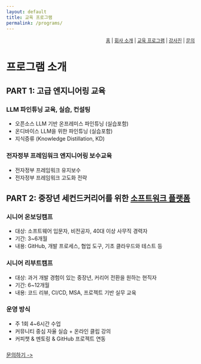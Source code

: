 ```yaml
---
layout: default
title: 교육 프로그램
permalink: /programs/
---
```

<nav style="text-align:right; font-size: 0.9em;">
  <a href="/">홈</a> |
  <a href="/about/">회사 소개</a> |
  <a href="/programs/">교육 프로그램</a> |
  <a href="/teams/">강사진</a> |
  <a href="/contact/">문의</a>
</nav>

# 프로그램 소개
## PART 1: 고급 엔지니어링 교육

### LLM 파인튜닝 교육, 실습, 컨설팅
- 오픈소스 LLM 기반 온프레미스 파인튜닝 (실습포함)
- 온디바이스 LLM을 위한 파인튜닝 (실습포함)
- 지식증류 (Knowledge Distillation, KD)

### 전자정부 프레임워크 엔지니어링 보수교육
- 전자정부 프레임워크 유지보수
- 전자정부 프레임워크 고도화 전략

##
## PART 2: 중장년 세컨드커리어를 위한 [소프트워크 플랫폼](https://2hlearn.com/softwalk/)

### 시니어 온보딩캠프
- 대상: 소프트웨어 입문자, 비전공자, 40대 이상 사무직 경력자
- 기간: 3~6개월
- 내용: GitHub, 개발 프로세스, 협업 도구, 기초 클라우드와 테스트 등

### 시니어 리부트캠프
- 대상: 과거 개발 경험이 있는 중장년, 커리어 전환을 원하는 현직자
- 기간: 6~12개월
- 내용: 코드 리뷰, CI/CD, MSA, 프로젝트 기반 실무 교육

### 운영 방식
- 주 1회 4~6시간 수업
- 커뮤니티 중심 자율 실습 + 온라인 클립 강의
- 커피챗 & 멘토링 & GitHub 프로젝트 연동

###
[문의하기 ->](https://2hcube.com/contact/)
###
